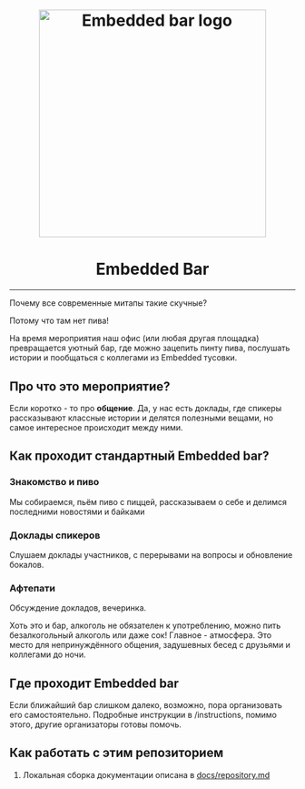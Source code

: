 <h1 align="center">
    <img src="docs/img/logo/Embedded_bar_color.png" alt="Embedded bar logo" style="width:400px;">
</h1>

<h1 align="center">
    <b>Embedded Bar</b>
</h1>

---

Почему все современные митапы такие скучные?

Потому что там нет пива!

На время мероприятия наш офис (или любая другая площадка) превращается уютный бар, где можно зацепить пинту пива, послушать истории и пообщаться с коллегами из Embedded тусовки.

## Про что это мероприятие?

Если коротко - то про **общение**.
Да, у нас есть доклады, где спикеры рассказывают классные истории и делятся полезными вещами, но самое интересное происходит между ними.

## Как проходит стандартный Embedded bar?

### Знакомство и пиво

Мы собираемся, пьём пиво с пиццей, рассказываем о себе и делимся последними новостями и байками

### Доклады спикеров

Слушаем доклады участников, с перерывами на вопросы и обновление бокалов.

### Афтепати

Обсуждение докладов, вечеринка.

Хоть это и бар, алкоголь не обязателен к употреблению, можно пить безалкогольный алкоголь или даже сок!
Главное - атмосфера.
Это место для непринуждённого общения, задушевных бесед с друзьями и коллегами до ночи.

## Где проходит Embedded bar

Если ближайший бар слишком далеко, возможно, пора организовать его самостоятельно.
Подробные инструкции в /instructions, помимо этого, другие организаторы готовы помочь.

## Как работать с этим репозиторием

1. Локальная сборка документации описана в [docs/repository.md](/docs/repository.md)
